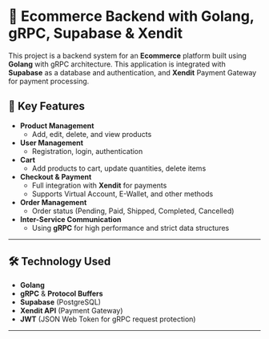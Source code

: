 # 🛒 Ecommerce Backend with Golang, gRPC, Supabase & Xendit

This project is a backend system for an **Ecommerce** platform built using **Golang** with gRPC architecture. 
This application is integrated with **Supabase** as a database and authentication, and **Xendit** Payment Gateway for payment processing.

## 🚀 Key Features

- **Product Management**
  - Add, edit, delete, and view products
- **User Management**
  - Registration, login, authentication
- **Cart**
  - Add products to cart, update quantities, delete items
- **Checkout & Payment**
  - Full integration with **Xendit** for payments
  - Supports Virtual Account, E-Wallet, and other methods
- **Order Management**
  - Order status (Pending, Paid, Shipped, Completed, Cancelled)
- **Inter-Service Communication**
  - Using **gRPC** for high performance and strict data structures

---

## 🛠️ Technology Used

- **Golang**
- **gRPC** & **Protocol Buffers**
- **Supabase** (PostgreSQL)
- **Xendit API** (Payment Gateway)
- **JWT** (JSON Web Token for gRPC request protection)

---